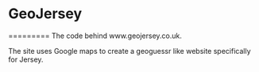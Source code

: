 <h1>GeoJersey</h1>
=========
The code behind www.geojersey.co.uk.

The site uses Google maps to create a geoguessr like website specifically for Jersey.
